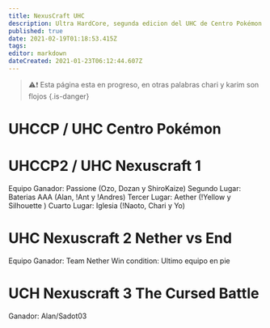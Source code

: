 ```yaml
---
title: NexusCraft UHC
description: Ultra HardCore, segunda edicion del UHC de Centro Pokémon
published: true
date: 2021-02-19T01:18:53.415Z
tags: 
editor: markdown
dateCreated: 2021-01-23T06:12:44.607Z
---
```


> :warning::exclamation: Esta página esta en progreso, en otras palabras chari y karim son flojos
{.is-danger}

# UHCCP / UHC Centro Pokémon


# UHCCP2 / UHC Nexuscraft 1

Equipo Ganador: Passione (Ozo, Dozan y ShiroKaize)
Segundo Lugar: Baterias AAA (Alan, !Ant y !Andres)
Tercer Lugar: Aether (!Yellow y Silhouette ) 
Cuarto Lugar: Iglesia (!Naoto, Chari y Yo)

# UHC Nexuscraft 2 Nether vs End
Equipo Ganador: Team Nether
Win condition: Ultimo equipo en pie

# UCH Nexuscraft 3 The Cursed Battle

Ganador: Alan/Sadot03
